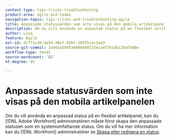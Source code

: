 ```yaml
---
content-type: tips-tricks-troubleshooting
product-area: agile-and-teams
navigation-topic: tips-tricks-and-troubleshooting-agile
title: Anpassade statusvärden som inte visas på den mobila artikelpanelen
description: Om du vill använda en anpassad status på en flexibel artikelpanel, kan du [!DNL Adobe Workfront] administratören måste först skapa den anpassade statusen som en systemomfattande status.
author: Lisa
feature: Agile
exl-id: dcf71cd0-da56-48e7-85bf-393f5cec3ae3
source-git-commit: 3a565a58dfa6008e00722eca4f7b1dbc2b47a08e
workflow-type: tm+mt
source-wordcount: '82'
ht-degree: 0%

---
```


# Anpassade statusvärden som inte visas på den mobila artikelpanelen

Om du vill använda en anpassad status på en flexibel artikelpanel, kan du [!DNL Adobe Workfront] administratören måste först skapa den anpassade statusen som en systemomfattande status. Om du vill ha mer information kan du [!DNL Workfront] administratörer se [Skapa eller redigera en status](../../administration-and-setup/customize-workfront/creating-custom-status-and-priority-labels/create-or-edit-a-status.md).
